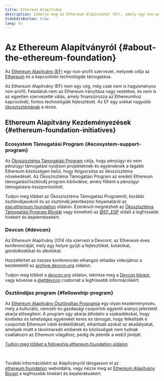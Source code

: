 ```yaml
---
title: Ethereum Alapítvány
description: Ismerje meg az Ethereum Alapítványt (EF), amely egy non-profit szervezet, s célja az Ethereum és a hozzá kapcsolódó technológiák támogatása.
hideEditButton: true
lang: hu
---
```


# Az Ethereum Alapítványról {#about-the-ethereum-foundation}

<Logo/>

Az [Ethereum Alapítvány (EF)](http://ethereum.foundation/) egy non-profit szervezet, melynek célja az [Ethereum](/what-is-ethereum/) és a kapcsolódó technológiák támogatása.

Az Ethereum Alapítvány (EF) nem egy cég, még csak nem is hagyományos non-profit. Feladatuk nem az Ethereum irányítása vagy vezetése, és nem is az egyetlen szervezetté válás, amely finanszírozza az Ethereumhoz kapcsolódó, fontos technológiák fejlesztését. Az EF egy sokkal nagyobb [ökoszisztémának](/community/) a része.

## Ethereum Alapítvány Kezdeményezések {#ethereum-foundation-initiatives}

### Ecosystem Támogatási Program {#ecosystem-support-program}

Az [Ökoszisztéma Támogatási Program](https://esp.ethereum.foundation/) célja, hogy pénzügyi és nem pénzügyi támogatást nyújtson projekteknek és egyéneknek a tágabb Ethereum közösségen belül, hogy felgyorsítsa az ökoszisztéma növekedését. Az Ökoszisztéma Támogatási Program az eredeti Ethereum támogatási/ösztöndíj program kibővítése, amely főként a pénzügyi támogatásra összpontosított.

Tudjon meg többet az Ökoszisztéma Támogatási Programról, korábbi ösztöndíjasokról és az ösztöndíj jelentkezési folyamatáról az [esp.ethereum.foundation](https://esp.ethereum.foundation/) oldalon. Ezenkívül megnézheti az [Ökoszisztéma Támogatási Program Blogját](https://blog.ethereum.org/category/ecosystem-support-program/) vagy követheti az [@EF_ESP](https://twitter.com/EF_ESP) oldalt a legfrissebb hírekért és bejelentésekért.

### Devcon {#devcon}

Az Ethereum Alapítvány 2014 óta szervezi a Devcont, az Ethereum éves konferenciáját, mely egy helyre gyűjti a fejlesztőket, kutatókat, gondolkodókat és alkotókat.

Hozzáférhet az összes konferencián elhangzó előadás videójához a kezdetektől az [archive.devcon.org](https://archive.devcon.org/) oldalon.

Tudjon meg többet a [devcon.org](https://devcon.org/) oldalon, tekintse meg a [Devcon blogot](https://devcon.org/en/blogs/), vagy kövesse a [@efdevcon](https://twitter.com/EFDevcon) csatornát a legfrissebb információkért.

### Ösztöndíjas program {#fellowship-program}

Az [Ethereum Alapítvány Ösztöndíjas Programja](https://fellowship.ethereum.foundation/) egy olyan kezdeményezés, mely a kulturális, nemzeti és gazdasági csoportok egyenlő arányú jelenlétét akarja elősegíteni. A program úgy akarja áthidalni a szakadékokat, hogy kivételes és tehetséges egyéneket keres és támogat, hogy felkeltsék e csoportok Ethereum iránti érdeklődését, elhárítsák azokat az akadályokat, amelyek miatt a távolmaradó emberek és közösségek nem tudnak csatlakozni az Ethereum világához, pedig ők jelentik a web3 jövőjét.

[Tudjon meg többet a fellowship.ethereum.foundation oldalon](https://fellowship.ethereum.foundation/).

<br/>

További információkért az Alapítványról látogasson el az [ethereum.foundation](http://ethereum.foundation/) weboldalra, vagy nézze meg az [Ethereum Alapítvány Blogot](https://blog.ethereum.org/) a legfrissebb hírekért és bejelentésekért.
